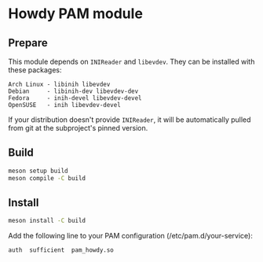 # Howdy PAM module

## Prepare

This module depends on `INIReader` and `libevdev`.
They can be installed with these packages:

```
Arch Linux - libinih libevdev
Debian     - libinih-dev libevdev-dev
Fedora     - inih-devel libevdev-devel
OpenSUSE   - inih libevdev-devel
```

If your distribution doesn't provide `INIReader`,
it will be automatically pulled from git at the subproject's pinned version.

## Build

``` sh
meson setup build
meson compile -C build
```

## Install

``` sh
meson install -C build
```

Add the following line to your PAM configuration (/etc/pam.d/your-service):

``` pam
auth  sufficient  pam_howdy.so
```
